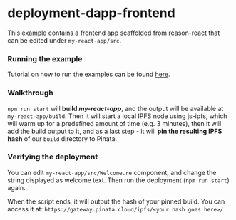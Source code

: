 # deployment-dapp-frontend

This example contains a frontend app scaffolded from reason-react that can be edited under `my-react-app/src`.

### Running the example
Tutorial on how to run the examples can be found [here](https://github.com/maht0rz/pinata-sdk#examples-).

### Walkthrough

`npm run start` will **build *my-react-app***, and the output will be available at `my-react-app/build`. Then it will start a local IPFS node using js-ipfs, which will warm up for a predefined amount of time (e.g. 3 minutes), then it will add the build output to it, and as a last step - it will **pin the resulting IPFS hash** of our `build` directory to Pinata.

### Verifying the deployment

You can edit `my-react-app/src/Welcome.re` component, and change the string displayed as welcome text. 
Then run the deployment (`npm run start`) again.

When the script ends, it will output the hash of your pinned build. You can access it at: 
`https://gateway.pinata.cloud/ipfs/<your hash goes here>/`